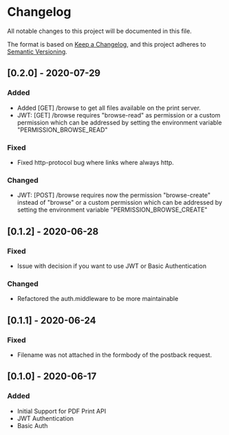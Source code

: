 # Changelog
All notable changes to this project will be documented in this file.

The format is based on [Keep a Changelog](https://keepachangelog.com/en/1.0.0/),
and this project adheres to [Semantic Versioning](https://semver.org/spec/v2.0.0.html).

## [0.2.0] - 2020-07-29
### Added
- Added [GET] /browse to get all files available on the print server.
- JWT: [GET] /browse requires "browse-read" as permission or a custom permission which can be addressed by setting the environment variable "PERMISSION_BROWSE_READ"

### Fixed
- Fixed http-protocol bug where links where always http.

### Changed
- JWT: [POST] /browse requires now the permission "browse-create" instead of "browse" or a custom permission which can be addressed by setting the environment variable "PERMISSION_BROWSE_CREATE"


## [0.1.2] - 2020-06-28
### Fixed
- Issue with decision if you want to use JWT or Basic Authentication
### Changed
- Refactored the auth.middleware to be more maintainable

## [0.1.1] - 2020-06-24
### Fixed
- Filename was not attached in the formbody  of the postback request.

## [0.1.0] - 2020-06-17
### Added
- Initial Support for PDF Print API 
- JWT Authentication
- Basic Auth